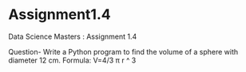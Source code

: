 # Assignment1.4
Data Science Masters : Assignment 1.4

Question-
Write a Python program to find the volume of a sphere with diameter 12 cm. Formula: V=4/3 π r ^ 3
